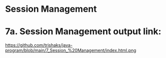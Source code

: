 # Session Management
# 7a. Session Management output link: 
https://github.com/trishaks/java-program/blob/main/7_Session_%20Management/index.html.png
